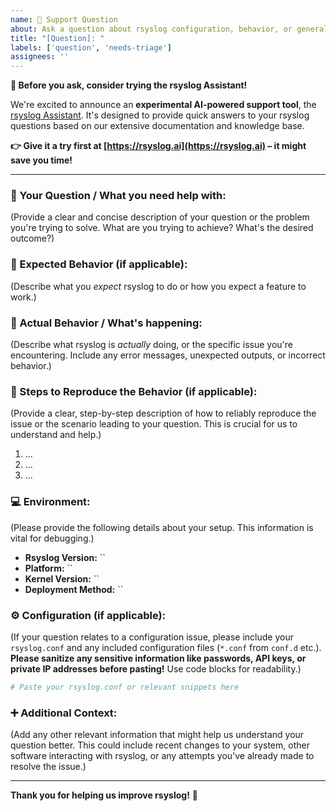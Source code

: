 ```yaml
---
name: 📌 Support Question
about: Ask a question about rsyslog configuration, behavior, or general usage.
title: "[Question]: "
labels: ['question', 'needs-triage']
assignees: ''
---
```


**👋 Before you ask, consider trying the rsyslog Assistant!**

We're excited to announce an **experimental AI-powered support tool**, the [rsyslog Assistant](https://rsyslog.ai). It's designed to provide quick answers to your rsyslog questions based on our extensive documentation and knowledge base.

**👉 Give it a try first at [https://rsyslog.ai](https://rsyslog.ai) – it might save you time!**

---

### 📝 Your Question / What you need help with:
(Provide a clear and concise description of your question or the problem you're trying to solve. What are you trying to achieve? What's the desired outcome?)


### 🧐 Expected Behavior (if applicable):
(Describe what you *expect* rsyslog to do or how you expect a feature to work.)


### 🤯 Actual Behavior / What's happening:
(Describe what rsyslog is *actually* doing, or the specific issue you're encountering. Include any error messages, unexpected outputs, or incorrect behavior.)


### 🔁 Steps to Reproduce the Behavior (if applicable):
(Provide a clear, step-by-step description of how to reliably reproduce the issue or the scenario leading to your question. This is crucial for us to understand and help.)

1. ...
2. ...
3. ...


### 💻 Environment:
(Please provide the following details about your setup. This information is vital for debugging.)

* **Rsyslog Version:** ``
* **Platform:** ``
* **Kernel Version:** ``
* **Deployment Method:** ``

### ⚙️ Configuration (if applicable):
(If your question relates to a configuration issue, please include your `rsyslog.conf` and any included configuration files (`*.conf` from `conf.d` etc.). **Please sanitize any sensitive information like passwords, API keys, or private IP addresses before pasting!** Use code blocks for readability.)

```conf
# Paste your rsyslog.conf or relevant snippets here
```

### ➕ Additional Context:

(Add any other relevant information that might help us understand your question better. This could include recent changes to your system, other software interacting with rsyslog, or any attempts you've already made to resolve the issue.)

-----

**Thank you for helping us improve rsyslog\!** 🙏

